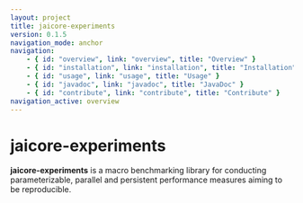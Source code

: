 ```yaml
---
layout: project
title: jaicore-experiments
version: 0.1.5
navigation_mode: anchor
navigation:
    - { id: "overview", link: "overview", title: "Overview" }
    - { id: "installation", link: "installation", title: "Installation" }
    - { id: "usage", link: "usage", title: "Usage" }
    - { id: "javadoc", link: "javadoc", title: "JavaDoc" }
    - { id: "contribute", link: "contribute", title: "Contribute" }
navigation_active: overview
---
```


# jaicore-experiments
**jaicore-experiments** is a macro benchmarking library for conducting parameterizable, parallel and persistent performance measures aiming to be reproducible.

